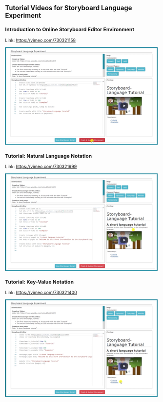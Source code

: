 ## Tutorial Videos for Storyboard Language Experiment

### Introduction to Online Storyboard Editor Environment

Link: https://vimeo.com/730321158

<a href="https://vimeo.com/730321158" target="_blank"><img src="01_editor_tutorial.png" 
alt="Editor Tutorial" width="500" /></a>

### Tutorial: Natural Language Notation

Link: https://vimeo.com/730321999

<a href="https://vimeo.com/730321999" target="_blank"><img src="02_nl_tutorial.png" 
alt="Tutorial: Natural Language Notation" width="500" /></a>

### Tutorial: Key-Value Notation

Link: https://vimeo.com/730321400

<a href="https://vimeo.com/730321400" target="_blank"><img src="03_kv_tutorial.png" 
alt="Tutorial: Natural Language Notation" width="500" /></a>

